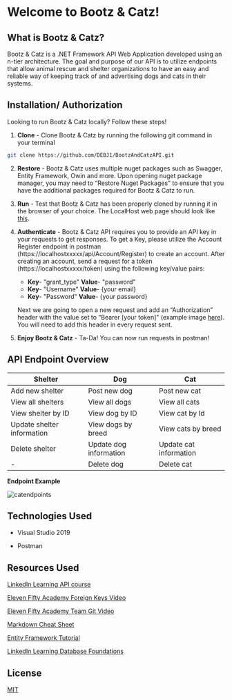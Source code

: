 # Welcome to Bootz & Catz!

## What is Bootz & Catz?
Bootz & Catz is a .NET Framework API Web Application developed using an n-tier architecture. The goal and purpose of our API is to utilize endpoints that allow animal rescue and shelter organizations to have an easy and reliable way of keeping track of and advertising dogs and cats in their systems. 



## Installation/ Authorization

Looking to run Bootz & Catz locally? Follow these steps!

1. **Clone** - Clone Bootz & Catz by running the following git command in your terminal 

 ```bash
 git clone https://github.com/DEBJ1/BootzAndCatzAPI.git
 ```
2. **Restore** - Bootz & Catz uses multiple nuget packages such as Swagger, Entity Framework, Owin and more. Upon opening nuget package manager, you may need to “Restore Nuget Packages” to ensure that you have the additional packages required for Bootz & Catz to run.

3. **Run** - Test that Bootz & Catz has been properly cloned by running it in the browser of your choice. The LocalHost web page should look like [this](https://imgur.com/a/RiALhvt).

4. **Authenticate** - Bootz & Catz API requires you to provide an API key in your requests to get responses. To get a Key, please utilize the Account Register endpoint in postman (https://localhostxxxxx/api/Account/Register) to create an account. After creating an account, send a request for a token (https://localhostxxxxx/token) using the following key/value pairs: 
    - **Key**- "grant_type" **Value**- "password"
    - **Key**- "Username" **Value**- {your email}
    - **Key**- "Password" **Value**- {your password}

    Next we are going to open a new request and add an “Authorization” header with the value set to “Bearer [your token]" (example image [here](https://imgur.com/a/xLftHNt)).       You  will need to add this header in every request sent.

 5. **Enjoy Bootz & Catz** - Ta-Da! You can now run requests in postman!




## API Endpoint Overview

**Shelter** | **Dog** | **Cat**
------------ | ------------- | -------------
 Add new shelter| Post new dog | Post new cat
View all shelters | View all dogs | View all cats
View shelter by ID | View dog by ID | View cat by Id
Update shelter information | View dogs by breed | View cats by breed
Delete shelter | Update dog information | Update cat information
-| Delete dog | Delete cat

**Endpoint Example**

![catendpoints](https://user-images.githubusercontent.com/74275900/109755840-c129bd80-7bb4-11eb-91c7-4006f1bc33b5.PNG)

## Technologies Used
- Visual Studio 2019

- Postman

## Resources Used
[LinkedIn Learning API course](https://www.linkedin.com/learning-login/share?forceAccount=false&redirect=https%3A%2F%2Fwww.linkedin.com%2Flearning%2Fbuilding-web-apis-with-asp-dot-net-web-api-2-2-2%3Ftrk%3Dshare_ent_url%26shareId%3Dyc3jvv3VS2y%252BKeRo%252F761PA%253D%253D&account=100110546)

[Eleven Fifty Academy Foreign Keys Video](https://youtu.be/tvq9U4K2p-s)

[Eleven Fifty Academy Team Git Video](https://youtu.be/2MAqwBwWmXs)

[Markdown Cheat Sheet](https://wordpress.com/support/markdown-quick-reference/)

[Entity Framework Tutorial](https://www.entityframeworktutorial.net/code-first/migration-in-code-first.aspx)

[LinkedIn Learning Database Foundations](https://www.linkedin.com/learning/database-foundations-storage/linking-tables-with-foreign-keys?u=100110546)


## License
[MIT](https://choosealice)
